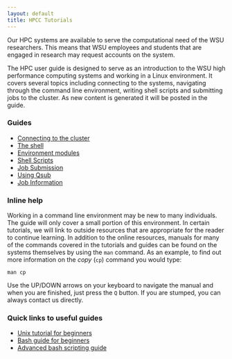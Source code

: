 ```yaml
---
layout: default
title: HPCC Tutorials
---
```


Our HPC systems are available to serve the computational need of the WSU researchers.  This means that WSU employees and students that are engaged in research may request accounts on the system.

The HPC user guide is designed to serve as an introduction to the WSU high performance computing systems and working in a Linux environment.  It covers several topics including connecting to the systems, navigating through the command line environment, writing shell scripts and submitting jobs to the cluster.  As new content is generated it will be posted in the guide.

### Guides

* [Connecting to the cluster](/hpcc-training/connecting)
* [The shell](/hpcc-training/shell)
* [Environment modules](/hpcc-training/modules)
* [Shell Scripts](/hpcc-training/shell-scripts)
* [Job Submission](/hpcc-training/job-submission)
* [Using Qsub](/hpcc-training/using-qsub)
* [Job Information](/hpcc-training/job-information)

### Inline help

Working in a command line environment may be new to many individuals.  The guide will only cover a small portion of this environment.  In certain tutorials, we will link to outside resources that are appropriate for the reader to continue learning.  In addition to the online resources, manuals for many of the commands covered in the tutorials and guides can be found on the systems themselves by using the ```man``` command.  As an example, to find out more information on the *copy* (```cp```) command you would type:

```
man cp
```

Use the UP/DOWN arrows on your keyboard to navigate the manual and when you are finished, just press the ```Q``` button.  If you are stumped, you can always contact us directly.

### Quick links to useful guides

* [Unix tutorial for beginners](http://www.ee.surrey.ac.uk/Teaching/Unix/index.html)
* [Bash guide for beginners](http://www.tldp.org/LDP/Bash-Beginners-Guide/html/)
* [Advanced bash scripting guide](http://www.tldp.org/LDP/abs/html/)